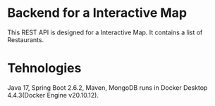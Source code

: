 # Backend for a Interactive Map

This REST API is designed for a Interactive Map. It contains a list of Restaurants.

# Tehnologies

Java 17, Spring Boot 2.6.2, Maven, MongoDB runs in Docker Desktop 4.4.3(Docker Engine v20.10.12).
